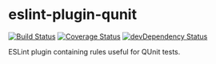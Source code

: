 # eslint-plugin-qunit

[![Build Status](https://travis-ci.org/platinumazure/eslint-plugin-qunit.svg?branch=master)](https://travis-ci.org/platinumazure/eslint-plugin-qunit)
[![Coverage Status](https://coveralls.io/repos/platinumazure/eslint-plugin-qunit/badge.svg?branch=master&service=github)](https://coveralls.io/github/platinumazure/eslint-plugin-qunit?branch=master)
[![devDependency Status](https://david-dm.org/platinumazure/eslint-plugin-qunit/dev-status.svg)](https://david-dm.org/platinumazure/eslint-plugin-qunit#info=devDependencies)

ESLint plugin containing rules useful for QUnit tests.

